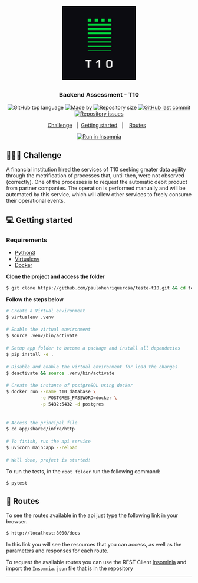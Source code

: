 <h1 align="center">
	<img alt="Logo" src="https://github.com/paulohenriquerosa/teste-t10/blob/main/img/logo.png" width="200px" /> 
</h1>

<h3 align="center">
  Backend Assessment - T10
</h3>


<p align="center">
  <img alt="GitHub top language" src="https://img.shields.io/github/languages/top/paulohenriquerosa/teste-t10">

  <a href="https://www.linkedin.com/in/eliasgcf/">
    <img alt="Made by" src="https://img.shields.io/badge/made%20by-Paulo%20Henrique-gree">
  </a>
  
  <img alt="Repository size" src="https://img.shields.io/github/repo-size/paulohenriquerosa/teste-t10">
  
  <a href="https://github.com/paulohenriquerosa/teste-t10/commits/master">
    <img alt="GitHub last commit" src="https://img.shields.io/github/last-commit/paulohenriquerosa/teste-t10">
  </a>
  
  <a href="https://github.com/paulohenriquerosa/teste-t10/issues">
    <img alt="Repository issues" src="https://img.shields.io/github/issues/paulohenriquerosa/teste-t10">
  </a>

</p>

<p align="center">
  <a href="#-challenge">Challenge</a>&nbsp;&nbsp;&nbsp;|&nbsp;
  <a href="#-getting-started">Getting started</a>&nbsp;&nbsp;&nbsp;|&nbsp;&nbsp;&nbsp;
  <a href="#-routes">Routes</a>&nbsp;&nbsp;&nbsp;
</p>

<p id="insomniaButton" align="center">
  <a href="" target="_blank"><img src="https://insomnia.rest/images/run.svg" alt="Run in Insomnia"></a>
</p>

## 👨🏻‍💻 Challenge

A financial institution hired the services of T10 seeking greater data agility through the metrification of processes that, until then, were not observed (correctly). One of the processes is to request the automatic debit product from partner companies. The operation is performed manually and will be automated by this service, which will allow other services to freely consume their operational events.


## 💻 Getting started

### Requirements

- [Python3](https://www.python.org/)
- [Virtualenv](https://virtualenv.pypa.io/en/latest/index.html)
- [Docker](https://docs.docker.com/engine/install/)



**Clone the project and access the folder**

```bash
$ git clone https://github.com/paulohenriquerosa/teste-t10.git && cd teste-t10
```

**Follow the steps below**

```bash
# Create a Virtual environment
$ virtualenv .venv

# Enable the virtual environment
$ source .venv/bin/activate

# Setup app folder to become a package and install all dependecies
$ pip install -e .

# Disable and enable the virtual environment for load the changes
$ deactivate && source .venv/bin/activate

# Create the instance of postgreSQL using docker
$ docker run --name t10_database \
             -e POSTGRES_PASSWORD=docker \
             -p 5432:5432 -d postgres


# Access the principal file
$ cd app/shared/infra/http

# To finish, run the api service
$ uvicorn main:app --reload

# Well done, project is started!
```

To run the tests, in the `root folder` run the following command:
```bash
$ pytest
```
## 📝  Routes 

To see the routes available in the api just type the following link in your browser.

```bash
$ http://localhost:8000/docs
```
In this link you will see the resources that you can access, as well as the parameters and responses for each route.

To request the available routes you can use the REST Client [Insominia](https://insomnia.rest/) and import the `Insomnia.json` file that is in the repository

---

